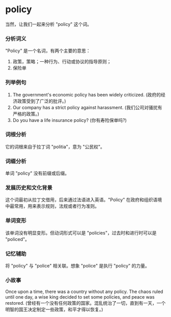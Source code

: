 # policy

当然，让我们一起来分析 "policy" 这个词。

  

### 分析词义

  

"Policy" 是一个名词，有两个主要的意思：

  

1.  政策，策略；一种行为、行动或协议的指导原则；
2.  保险单

  

### 列举例句

  

1.  The government's economic policy has been widely criticized. (政府的经济政策受到了广泛的批评。)
2.  Our company has a strict policy against harassment. (我们公司对骚扰有严格的政策。)
3.  Do you have a life insurance policy? (你有寿险保单吗?)

  

### 词根分析

  

它的词根来自于拉丁词 "politia"，意为 "公民权"。

  

### 词缀分析

  

单词 "policy" 没有前缀或后缀。

  

### 发展历史和文化背景

  

这个词最初从拉丁文借用，后来通过法语进入英语。"Policy" 在政府和组织语境中最常用，用来表示规则，法规或者行为准则。

  

### 单词变形

  

该单词没有明显变形。但动词形式可以是 "policies"，过去时和进行时可以是 "policed"。

  

### 记忆辅助

  

将 "policy" 与 "police" 相关联。想象 "police" 是执行 "policy" 的力量。

  

### 小故事

  

Once upon a time, there was a country without any policy. The chaos ruled until one day, a wise king decided to set some policies, and peace was restored. (曾经有一个没有任何政策的国家。混乱统治了一切，直到有一天，一个明智的国王决定制定一些政策，和平才得以恢复。)
